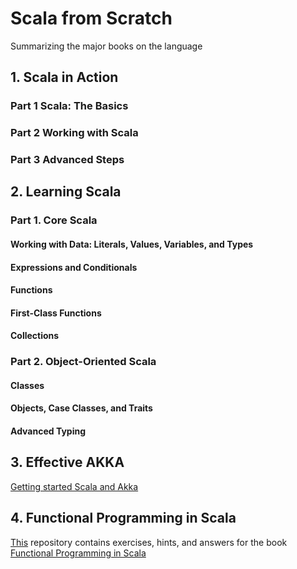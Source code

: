 # Scala from Scratch
Summarizing the major books on the language

## 1. Scala in Action

### Part 1 Scala: The Basics

### Part 2 Working with Scala

### Part 3 Advanced Steps

## 2. Learning Scala 

### Part 1. Core Scala

#### Working with Data: Literals, Values, Variables, and Types

#### Expressions and Conditionals

#### Functions

#### First-Class Functions

#### Collections

### Part 2. Object-Oriented Scala
#### Classes
#### Objects, Case Classes, and Traits
#### Advanced Typing

## 3. Effective AKKA
[Getting started Scala and Akka](http://doc.akka.io/docs/akka/2.0/intro/getting-started-first-scala.html)

## 4. Functional Programming in Scala
[This](https://github.com/fpinscala/fpinscala) repository contains exercises, hints, and answers for the book
[Functional Programming in Scala](http://manning.com/bjarnason/)